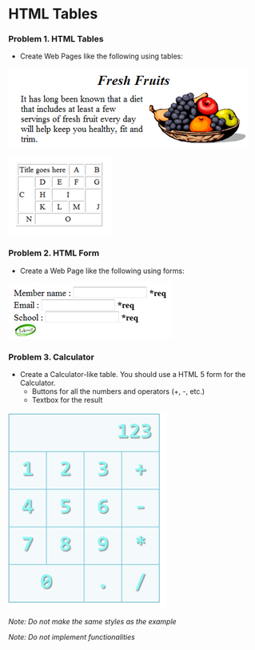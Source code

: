 HTML Tables
===========

### Problem 1. HTML Tables
*	Create Web Pages like the following using tables:

![picture1](https://github.com/b-slavov/Telerik-Software-Academy/blob/master/04.HTML%20Basics/02.HTML-Tables/images/homework/1-1-html-tables.png)

![picture2](https://github.com/b-slavov/Telerik-Software-Academy/blob/master/04.HTML%20Basics/02.HTML-Tables/images/homework/1-2-html-tables.png)

### Problem 2. HTML Form
*	Create a Web Page like the following using forms:

![picture3](https://github.com/b-slavov/Telerik-Software-Academy/blob/master/04.HTML%20Basics/02.HTML-Tables/images/homework/2-html-form.png)

### Problem 3. Calculator
*	Create a Calculator-like table. You should use a HTML 5 form for the Calculator.
	*	Buttons for all the numbers and operators (+, -, etc.)
	*	Textbox for the result
	
![picture4](https://github.com/b-slavov/Telerik-Software-Academy/blob/master/04.HTML%20Basics/02.HTML-Tables/images/homework/3-calculator.png)

_Note: Do not make the same styles as the example_

_Note: Do not implement functionalities_